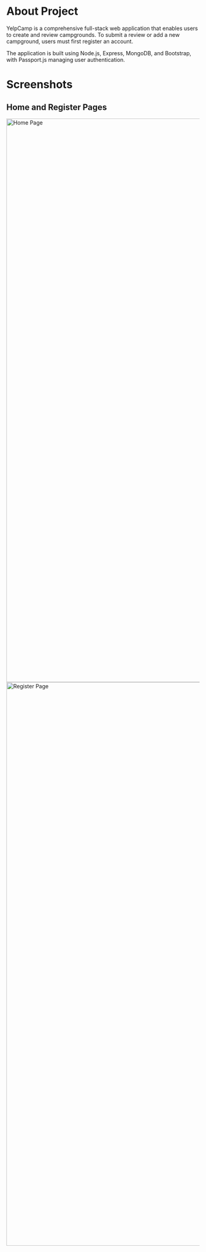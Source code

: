 # About Project
YelpCamp is a comprehensive full-stack web application that enables users to create and review campgrounds. To submit a review or add a new campground, users must first register an account. 

The application is built using Node.js, Express, MongoDB, and Bootstrap, with Passport.js managing user authentication.

# Screenshots
## Home and Register Pages
<img width="1470" alt="Home Page" src="https://github.com/user-attachments/assets/bd616687-3e5d-4228-acb5-4c255fdb96cd" />
<img width="1470" alt="Register Page" src="https://github.com/user-attachments/assets/958caa61-b44b-425e-874d-2401517be085" />
